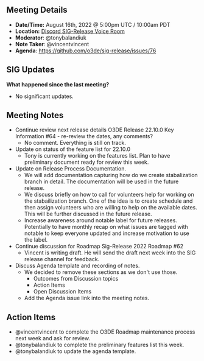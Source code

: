 ## Meeting Details

- **Date/Time:** August 16th, 2022 @ 5:00pm UTC / 10:00am PDT
- **Location:** [Discord SIG-Release Voice Room](https://discord.gg/Z2bzwCRJEz)
- **Moderator**: @tonybalandiuk
- **Note Taker**: @vincentvincent
- **Agenda**: https://github.com/o3de/sig-release/issues/76

## SIG Updates
**What happened since the last meeting?**
* No significant updates.

## Meeting Notes
* Continue review next release details O3DE Release 22.10.0 Key Information #64 - re-review the dates, any comments?
    * No comment. Everything is still on track.
* Update on status of the feature list for 22.10.0
    * Tony is currently working on the features list. Plan to have preliminary document ready for review this week.
* Update on Release Process Documentation.
    * We will add documentation capturing how do we create stabalization branch in detail. The documentation will be used in the future release.
    * We discuss briefly on how to call for volunteers help for working on the stabailization branch. One of the idea is to create schedule and then assign volunteers who are willing to help on the available dates. This will be further discussed in the future release.
    * Increase awareness around notable label for future releases. Potentially to have monthly recap on what issues are tagged with notable to keep everyone updated and increase motivation to use the label.
* Continue discussion for Roadmap Sig-Release 2022 Roadmap #62
    * Vincent is writing draft. He will send the draft next week into the SIG release channel for feedback.
* Discuss Agenda template and recording of notes.
    * We decided to remove these sections as we don't use those.
        * Outcomes from Discussion topics
        * Action Items
        * Open Discussion Items
    * Add the Agenda issue link into the meeting notes.

## Action Items
* @vincentvincent to complete the O3DE Roadmap maintenance process next week and ask for review.
* @tonybalandiuk to complete the preliminary features list this week.
* @tonybalandiuk to update the agenda template.